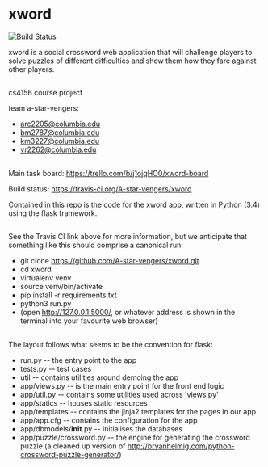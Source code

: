 # xword
[![Build Status](https://travis-ci.org/A-star-vengers/xword.svg?branch=master)](https://travis-ci.org/A-star-vengers/xword)


xword is a social crossword web application that will challenge players to solve puzzles of different 
difficulties and show them how they fare against other players. 

##
cs4156 course project

team a-star-vengers: 
  * arc2205@columbia.edu
  * bm2787@columbia.edu
  * km3227@columbia.edu
  * vr2262@columbia.edu
  
## 
Main task board:
https://trello.com/b/j1ojqHO0/xword-board

Build status:
https://travis-ci.org/A-star-vengers/xword

Contained in this repo is the code for the xword app, written in Python (3.4) using the flask framework. 
## 

See the Travis CI link above for more information, but we anticipate that something like this should 
comprise a canonical run:

  * git clone https://github.com/A-star-vengers/xword.git
  * cd xword
  * virtualenv venv
  * source venv/bin/activate
  * pip install -r requirements.txt
  * python3 run.py
  * (open http://127.0.0.1:5000/, or whatever address is shown in the terminal into your favourite web browser)
  
##
The layout follows what seems to be the convention for flask: 
  * run.py -- the entry point to the app
  * tests.py -- test cases
  * util -- contains utilities around demoing the app
  * app/views.py -- is the main entry point for the front end logic
  * app/util.py -- contains some utilities used across 'views.py'
  * app/statics -- houses static resources
  * app/templates -- contains the jinja2 templates for the pages in our app
  * app/app.cfg -- contains the configuration for the app
  * app/dbmodels/__init__.py -- initialises the databases
  * app/puzzle/crossword.py -- the engine for generating the crossword puzzle (a cleaned up version of http://bryanhelmig.com/python-crossword-puzzle-generator/)
